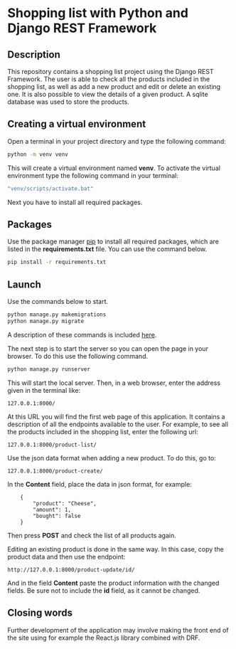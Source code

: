 # Shopping list with Python and Django REST Framework

## Description

This repository contains a shopping list project using the Django REST Framework. The user is able to check all the products included in the shopping list, as well as add a new product and edit or delete an existing one. It is also possible to view the details of a given product. A sqlite database was used to store the products.

## Creating a virtual environment

Open a terminal in your project directory and type the following command:

```bash
python -m venv venv
```
This will create a virtual environment named **venv**. To activate the virtual environment type the following command in your terminal:

```bash
"venv/scripts/activate.bat"
```

Next you have to install all required packages.


## Packages

Use the package manager [pip](https://pip.pypa.io/en/stable/) to install all required packages, which are listed in the **requirements.txt** file. You can use the command below.

```bash
pip install -r requirements.txt
```



## Launch

Use the commands below to start. 

```bash
python manage.py makemigrations
python manage.py migrate
```
A description of these commands is included [here](https://docs.djangoproject.com/en/4.0/topics/migrations/).

The next step is to start the server so you can open the page in your browser. To do this use the following command.

```bash
python manage.py runserver
```


This will start the local server. Then, in a web browser, enter the address given in the terminal like:

```terminal
127.0.0.1:8000/
```

At this URL you will find the first web page of this application. It contains a description of all the endpoints available to the user. For example, to see all the products included in the shopping list, enter the following url:
 
```terminal
127.0.0.1:8000/product-list/
```
Use the json data format when adding a new product. To do this, go to:

```terminal
127.0.0.1:8000/product-create/
```

In the **Content** field, place the data in json format, for example:


```terminal
    {
        "product": "Cheese",
        "amount": 1,
        "bought": false
    }
```

Then press **POST** and check the list of all products again. 

Editing an existing product is done in the same way. In this case, copy the product data and then use the endpoint:

```terminal
http://127.0.0.1:8000/product-update/id/
```

And in the field **Content** paste the product information with the changed fields. Be sure not to include the **id** field, as it cannot be changed.

## Closing words

Further development of the application may involve making the front end of the site using for example the React.js library combined with DRF.
